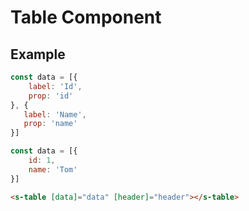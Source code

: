 # Table Component

## Example

```js
const data = [{
    label: 'Id',
    prop: 'id'
}, {
   label: 'Name',
   prop: 'name'
}]
````

```js
const data = [{
    id: 1,
    name: 'Tom'
}]
````

```html
<s-table [data]="data" [header]="header"></s-table>
```